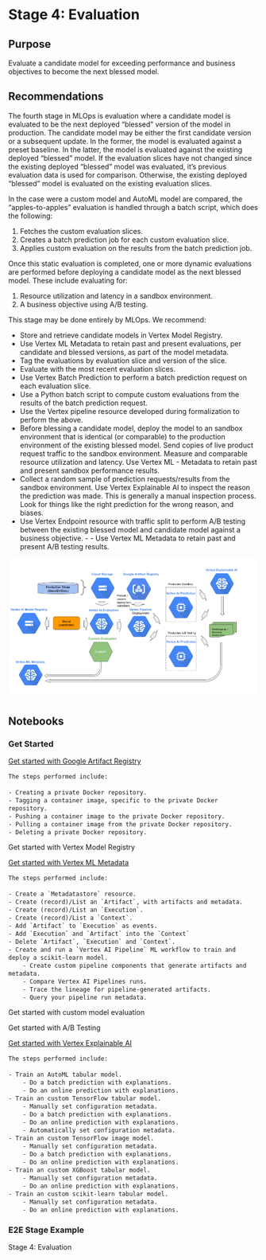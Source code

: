 # Stage 4: Evaluation

## Purpose

Evaluate a candidate model for exceeding performance and business objectives to become the next blessed model.

## Recommendations  

The fourth stage in MLOps is evaluation where a candidate model is evaluated to be the next deployed “blessed” version of the model in production. The candidate model may be either the first candidate version or a subsequent update. In the former, the model is evaluated against a preset baseline. In the latter, the model is evaluated against the existing deployed “blessed” model. If the evaluation slices have not changed since the existing deployed “blessed” model was evaluated, it’s previous evaluation data is used for comparison. Otherwise, the existing deployed “blessed” model is evaluated on the existing evaluation slices.

In the case were a custom model and AutoML model are compared, the “apples-to-apples” evaluation is handled through a batch script, which does the following:

1. Fetches the custom evaluation slices.
2. Creates a batch prediction job for each custom evaluation slice.
3. Applies custom evaluation on the results from the batch prediction job.


Once this static evaluation is completed, one or more dynamic evaluations are performed before deploying a candidate model as the next blessed model. These include evaluating for:

1. Resource utilization and latency in a sandbox environment. 
2. A business objective using A/B testing.

This stage may be done entirely by MLOps. We recommend:

- Store and retrieve candidate models in Vertex Model Registry.
- Use Vertex ML Metadata to retain past and present evaluations, per candidate and blessed versions, as part of the model metadata.
- Tag the evaluations by evaluation slice and version of the slice.
- Evaluate with the most recent evaluation slices.
- Use Vertex Batch Prediction to perform a batch prediction request on each evaluation slice.
- Use a Python batch script to compute custom evaluations from the results of the batch prediction request.
- Use the Vertex pipeline resource developed during formalization to perform the above.
- Before blessing a candidate model, deploy the model to an sandbox environment that is identical (or comparable) to the production environment of the existing blessed model. Send copies of live product request traffic to the sandbox environment. Measure and comparable resource utilization and latency. Use Vertex ML - Metadata to retain past and present sandbox performance results.
- Collect a random sample of prediction requests/results from the sandbox environment. Use Vertex Explainable AI to inspect the reason the prediction was made. This is generally a manual inspection process. Look for things like the right prediction for the wrong reason, and biases.
- Use Vertex Endpoint resource with traffic split to perform A/B testing between the existing blessed model and candidate model against a business objective.  - - Use Vertex ML Metadata to retain past and present A/B testing results.




<img src='stage4v3.png'>

## Notebooks

### Get Started

[Get started with Google Artifact Registry](get_started_with_google_artifact_registry.ipynb)

```
The steps performed include:

- Creating a private Docker repository.
- Tagging a container image, specific to the private Docker repository.
- Pushing a container image to the private Docker repository.
- Pulling a container image from the private Docker repository.
- Deleting a private Docker repository.
```

Get started with Vertex Model Registry

[Get started with Vertex ML Metadata](get_started_with_vertex_ml_metadata.ipynb)

```
The steps performed include:

- Create a `Metadatastore` resource.
- Create (record)/List an `Artifact`, with artifacts and metadata.
- Create (record)/List an `Execution`.
- Create (record)/List a `Context`.
- Add `Artifact` to `Execution` as events.
- Add `Execution` and `Artifact` into the `Context`
- Delete `Artifact`, `Execution` and `Context`.
- Create and run a `Vertex AI Pipeline` ML workflow to train and deploy a scikit-learn model.
    - Create custom pipeline components that generate artifacts and metadata.
    - Compare Vertex AI Pipelines runs.
    - Trace the lineage for pipeline-generated artifacts.
    - Query your pipeline run metadata.
```

Get started with custom model evaluation

Get started with A/B Testing

[Get started with Vertex Explainable AI](get_started_with_vertex_xai.ipynb)

```
The steps performed include:

- Train an AutoML tabular model.
    - Do a batch prediction with explanations.
    - Do an online prediction with explanations.
- Train an custom TensorFlow tabular model.
    - Manually set configuration metadata.
    - Do a batch prediction with explanations.
    - Do an online prediction with explanations.
    - Automatically set configuration metadata.
- Train an custom TensorFlow image model.
    - Manually set configuration metadata.
    - Do a batch prediction with explanations.
    - Do an online prediction with explanations.
- Train an custom XGBoost tabular model.
    - Manually set configuration metadata.
    - Do an online prediction with explanations.
- Train an custom scikit-learn tabular model.
    - Manually set configuration metadata.
    - Do an online prediction with explanations.
```

### E2E Stage Example

Stage 4: Evaluation
